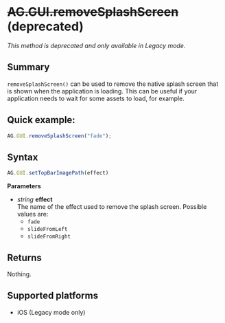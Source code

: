 # ~~AG.GUI.removeSplashScreen~~ (deprecated)

*This method is deprecated and only available in Legacy mode.*

## Summary
`removeSplashScreen()` can be used to remove the native splash screen that is shown when the application is loading. This can be useful if your application needs to wait for some assets to load, for example.

## Quick example:
```javascript
AG.GUI.removeSplashScreen("fade");
```

## Syntax
```javascript
AG.GUI.setTopBarImagePath(effect)
```

**Parameters**

* *string* **effect**<br>
  The name of the effect used to remove the splash screen. Possible values are:
    * `fade`
    * `slideFromLeft`
    * `slideFromRight`

## Returns
Nothing.

## Supported platforms
* iOS (Legacy mode only)